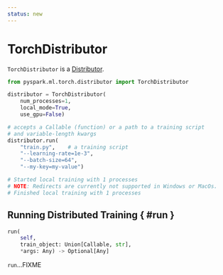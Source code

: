 ```yaml
---
status: new
---
```


# TorchDistributor

`TorchDistributor` is a [Distributor](Distributor.md).

```py
from pyspark.ml.torch.distributor import TorchDistributor

distributor = TorchDistributor(
    num_processes=1,
    local_mode=True,
    use_gpu=False)

# accepts a Callable (function) or a path to a training script
# and variable-length kwargs
distributor.run(
    "train.py",    # a training script
    "--learning-rate=1e-3",
    "--batch-size=64",
    "--my-key=my-value")

# Started local training with 1 processes
# NOTE: Redirects are currently not supported in Windows or MacOs.
# Finished local training with 1 processes
```

## Running Distributed Training { #run }

```py
run(
    self,
    train_object: Union[Callable, str],
    *args: Any) -> Optional[Any]
```

`run`...FIXME
